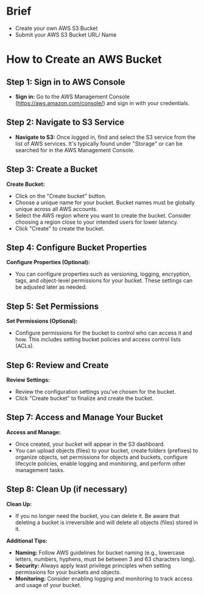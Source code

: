 # Brief
- Create your own AWS S3 Bucket
- Submit your AWS S3 Bucket URL/ Name

# How to Create an AWS Bucket

## Step 1: Sign in to AWS Console
- **Sign in:** Go to the AWS Management Console (https://aws.amazon.com/console/) and sign in with your credentials.

## Step 2: Navigate to S3 Service
- **Navigate to S3:** Once logged in, find and select the S3 service from the list of AWS services. It's typically found under "Storage" or can be searched for in the AWS Management Console.

## Step 3: Create a Bucket
**Create Bucket:**
- Click on the "Create bucket" button.
- Choose a unique name for your bucket. Bucket names must be globally unique across all AWS accounts.
- Select the AWS region where you want to create the bucket. Consider choosing a region close to your intended users for lower latency.
- Click "Create" to create the bucket.

## Step 4: Configure Bucket Properties
**Configure Properties (Optional):**
- You can configure properties such as versioning, logging, encryption, tags, and object-level permissions for your bucket. These settings can be adjusted later as needed.

## Step 5: Set Permissions
**Set Permissions (Optional):**
- Configure permissions for the bucket to control who can access it and how. This includes setting bucket policies and access control lists (ACLs).

## Step 6: Review and Create
**Review Settings:**
- Review the configuration settings you've chosen for the bucket.
- Click "Create bucket" to finalize and create the bucket.

## Step 7: Access and Manage Your Bucket
**Access and Manage:**
- Once created, your bucket will appear in the S3 dashboard.
- You can upload objects (files) to your bucket, create folders (prefixes) to organize objects, set permissions for objects and buckets, configure lifecycle policies, enable logging and monitoring, and perform other management tasks.

## Step 8: Clean Up (if necessary)
**Clean Up:**
- If you no longer need the bucket, you can delete it. Be aware that deleting a bucket is irreversible and will delete all objects (files) stored in it.

**Additional Tips:**
- **Naming:** Follow AWS guidelines for bucket naming (e.g., lowercase letters, numbers, hyphens, must be between 3 and 63 characters long).
- **Security:** Always apply least privilege principles when setting permissions for your buckets and objects.
- **Monitoring:** Consider enabling logging and monitoring to track access and usage of your bucket.